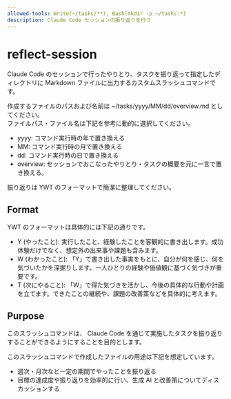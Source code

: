 ```yaml
---
allowed-tools: Write(~/tasks/**), Bash(mkdir -p ~/tasks:*)
description: Claude Code セッションの振り返りを行う
---
```

# reflect-session

Claude Code のセッションで行ったやりとり、タスクを振り返って指定したディレクトリに Markdown ファイルに出力するカスタムスラッシュコマンドです。

作成するファイルのパスおよび名前は ~/tasks/yyyy/MM/dd/overview.md としてください。  
ファイルパス・ファイル名は下記を参考に動的に選択してください。

- yyyy: コマンド実行時の年で置き換える
- MM: コマンド実行時の月で置き換える
- dd: コマンド実行時の日で置き換える
- overview: セッションでおこなったやりとり・タスクの概要を元に一言で置き換える。

振り返りは YWT のフォーマットで簡潔に整理してください。

## Format

YWT のフォーマットは具体的には下記の通りです。

- Y (やったこと): 実行したこと、経験したことを客観的に書き出します。成功体験だけでなく、想定外の出来事や課題も含みます。
- W (わかったこと): 「Y」で書き出した事実をもとに、自分が何を感じ、何を気づいたかを深掘りします。一人ひとりの経験や価値観に基づく気づきが重要です。
- T (次にやること): 「W」で得た気づきを活かし、今後の具体的な行動や計画を立てます。できたことの継続や、課題の改善策などを具体的に考えます。

## Purpose

このスラッシュコマンドは、 Claude Code を通じて実施したタスクを振り返りすることができるようにすることを目的とします。

このスラッシュコマンドで作成したファイルの用途は下記を想定しています。

- 週次・月次など一定の期間でやったことを振り返る
- 目標の達成度や振り返りを効率的に行い、生成 AI と改善策についてディスカッションする
